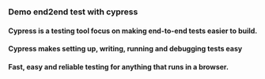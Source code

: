 ### Demo end2end test with cypress
#### Cypress is a testing tool focus on making end-to-end tests easier to build.
#### Cypress makes setting up, writing, running and debugging tests easy

#### Fast, easy and reliable testing for anything that runs in a browser.

